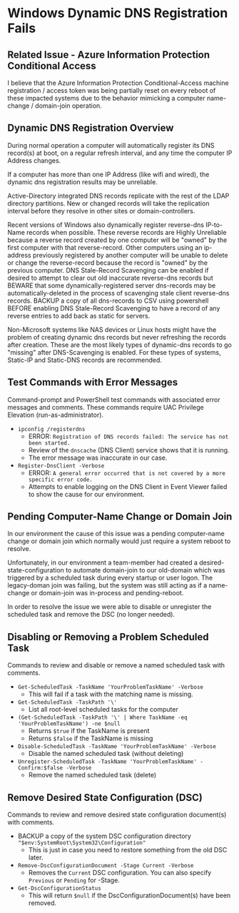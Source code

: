 # Windows Dynamic DNS Registration Fails

## Related Issue - Azure Information Protection Conditional Access

I believe that the Azure Information Protection Conditional-Access machine registration / access token was being partially reset on every reboot of these impacted systems due to the behavior mimicking a computer name-change / domain-join operation.

## Dynamic DNS Registration Overview

During normal operation a computer will automatically register its DNS record(s) at boot, on a regular refresh interval, and any time the computer IP Address changes. 

If a computer has more than one IP Address (like wifi and wired), the dynamic dns registration results may be unreliable.

Active-Directory integrated DNS records replicate with the rest of the LDAP directory partitions. New or changed records will take the replication interval before they resolve in other sites or domain-controllers.

Recent versions of Windows also dynamically register reverse-dns IP-to-Name records when possible. These reverse records are Highly Unreliable because a reverse record created by one computer will be "owned" by the first computer with that reverse-record. Other computers using an ip-address previously registered by another computer will be unable to delete or change the reverse-record because the record is "owned" by the previous computer. DNS Stale-Record Scavenging can be enabled if desired to attempt to clear out old inaccurate reverse-dns records but BEWARE that some dynamically-registered server dns-records may be automatically-deleted in the process of scavenging stale client reverse-dns records. BACKUP a copy of all dns-records to CSV using powershell BEFORE enabling DNS Stale-Record Scavenging to have a record of any reverse entries to add back as static for servers. 

Non-Microsoft systems like NAS devices or Linux hosts might have the problem of creating dynamic dns records but never refreshing the records after creation. These are the most likely types of dynamic-dns records to go "missing" after DNS-Scavenging is enabled. For these types of systems, Static-IP and Static-DNS records are recommended.

## Test Commands with Error Messages

Command-prompt and PowerShell test commands with associated error messages and comments. These commands require UAC Privilege Elevation (run-as-administrator).

* `ipconfig /registerdns`
  * ERROR: `Registration of DNS records failed: The service has not been started.`
  * Review of the `dnscache` (DNS Client) service shows that it is running.
  * The error message was inaccurate in our case.
* `Register-DnsClient -Verbose`
  * ERROR: `A general error occurred that is not covered by a more specific error code.`
  * Attempts to enable logging on the DNS Client in Event Viewer failed to show the cause for our environment.

## Pending Computer-Name Change or Domain Join

In our environment the cause of this issue was a pending computer-name change or domain join which normally would just require a system reboot to resolve.

Unfortunately, in our environment a team-member had created a desired-state-configuration to automate domain-join 
to our old-domain which was triggered by a scheduled task during every startup or user logon. 
The legacy-doman join was failing, but the system was still acting as if a name-change or domain-join was in-process and pending-reboot.

In order to resolve the issue we were able to disable or unregister the scheduled task and remove the DSC (no longer needed).

## Disabling or Removing a Problem Scheduled Task

Commands to review and disable or remove a named scheduled task with comments.

* `Get-ScheduledTask -TaskName 'YourProblemTaskName' -Verbose`
  * This will fail if a task with the matching name is missing.
* `Get-ScheduledTask -TaskPath '\'`
  * List all root-level scheduled tasks for the computer
* `(Get-ScheduledTask -TaskPath '\' | Where TaskName -eq 'YourProblemTaskName') -ne $null`
  * Returns `$true` if the TaskName is present
  * Returns `$false` if the TaskName is missing
* `Disable-ScheduledTask -TaskName 'YourProblemTaskName' -Verbose`
  * Disable the named scheduled task (without deleting)
* `Unregister-ScheduledTask -TaskName 'YourProblemTaskName' -Confirm:$false -Verbose`
  * Remove the named scheduled task (delete)

## Remove Desired State Configuration (DSC)

Commands to review and remove desired state configuration document(s) with comments.

* BACKUP a copy of the system DSC configuration directory `"$env:SystemRoot\System32\Configuration"`
  * This is just in case you need to restore something from the old DSC later.
* `Remove-DscConfigurationDocument -Stage Current -Verbose`
  * Removes the `Current` DSC configuration. You can also specify `Previous` or `Pending` for -Stage.
* `Get-DscConfigurationStatus`
  * This will return `$null` if the DscConfigurationDocument(s) have been removed.
